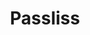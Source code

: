 ---
title: Passliss
description: Passliss is a simple password generator app for Windows. All the news and information about Passliss are available in this category.
image:

# Badge style
style:
    background: "#007fff"
    color: "#fff"
---